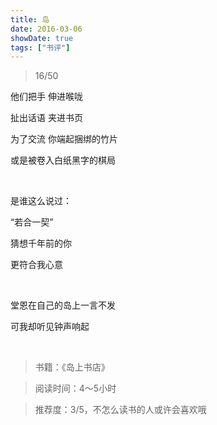 ```yaml
---
title: 岛
date: 2016-03-06
showDate: true
tags: ["书评"]
---
```

<blockquote>16/50</blockquote>
他们把手 伸进喉咙

扯出话语 夹进书页

为了交流 你端起捆绑的竹片

或是被卷入白纸黑字的棋局

&nbsp;

<!--more-->

是谁这么说过：

“若合一契”

猜想千年前的你

更符合我心意

&nbsp;

堂恩在自己的岛上一言不发

可我却听见钟声响起

&nbsp;



>书籍：《岛上书店》

>阅读时间：4～5小时

>推荐度：3/5，不怎么读书的人或许会喜欢哦
